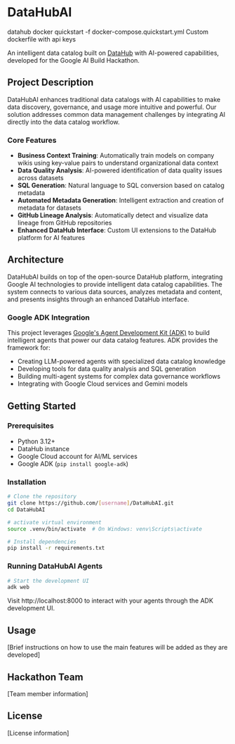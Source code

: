 # DataHubAI

datahub docker quickstart -f docker-compose.quickstart.yml
Custom dockerfile with api keys

An intelligent data catalog built on [DataHub](https://datahubproject.io/) with AI-powered capabilities, developed for the Google AI Build Hackathon.

## Project Description

DataHubAI enhances traditional data catalogs with AI capabilities to make data discovery, governance, and usage more intuitive and powerful. Our solution addresses common data management challenges by integrating AI directly into the data catalog workflow.

### Core Features

- **Business Context Training**: Automatically train models on company wikis using key-value pairs to understand organizational data context
- **Data Quality Analysis**: AI-powered identification of data quality issues across datasets
- **SQL Generation**: Natural language to SQL conversion based on catalog metadata
- **Automated Metadata Generation**: Intelligent extraction and creation of metadata for datasets
- **GitHub Lineage Analysis**: Automatically detect and visualize data lineage from GitHub repositories
- **Enhanced DataHub Interface**: Custom UI extensions to the DataHub platform for AI features

## Architecture

DataHubAI builds on top of the open-source DataHub platform, integrating Google AI technologies to provide intelligent data catalog capabilities. The system connects to various data sources, analyzes metadata and content, and presents insights through an enhanced DataHub interface.

### Google ADK Integration

This project leverages [Google's Agent Development Kit (ADK)](https://google.github.io/adk-docs/get-started/quickstart/) to build intelligent agents that power our data catalog features. ADK provides the framework for:

- Creating LLM-powered agents with specialized data catalog knowledge
- Developing tools for data quality analysis and SQL generation
- Building multi-agent systems for complex data governance workflows
- Integrating with Google Cloud services and Gemini models

## Getting Started

### Prerequisites
- Python 3.12+
- DataHub instance
- Google Cloud account for AI/ML services
- Google ADK (`pip install google-adk`)

### Installation

```bash
# Clone the repository
git clone https://github.com/[username]/DataHubAI.git
cd DataHubAI

# activate virtual environment
source .venv/bin/activate  # On Windows: venv\Scripts\activate

# Install dependencies
pip install -r requirements.txt

```

### Running DataHubAI Agents

```bash
# Start the development UI
adk web

```

Visit http://localhost:8000 to interact with your agents through the ADK development UI.

## Usage

[Brief instructions on how to use the main features will be added as they are developed]

## Hackathon Team

[Team member information]

## License

[License information] 